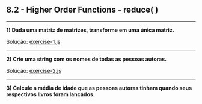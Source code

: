 ## 8.2 - Higher Order Functions - reduce( )

<hr>

**1) Dada uma matriz de matrizes, transforme em uma única matriz.**

Solução: [exercise-1.js](./exercise-1.js)

<hr>

**2) Crie uma string com os nomes de todas as pessoas autoras.**

Solução: [exercise-2.js](./exercise-2.js)

<hr>

**3) Calcule a média de idade que as pessoas autoras tinham quando seus respectivos livros foram lançados.**
